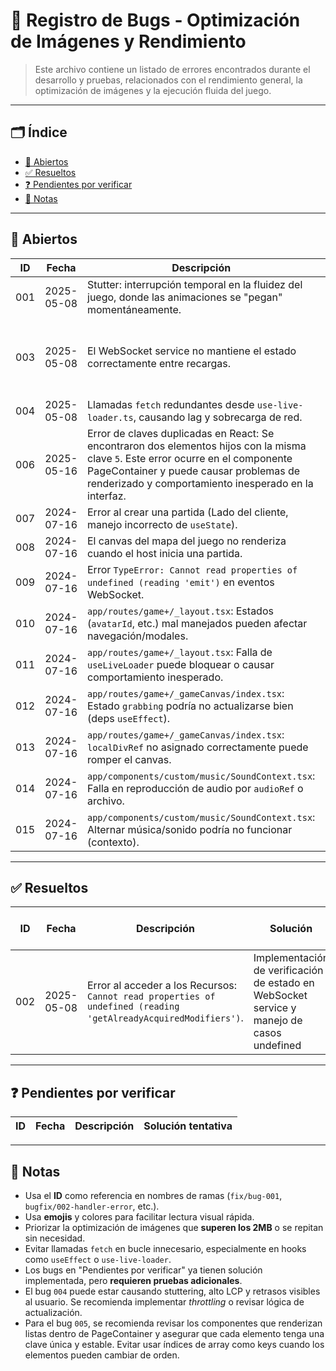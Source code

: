 # 🐞 Registro de Bugs - Optimización de Imágenes y Rendimiento

> Este archivo contiene un listado de errores encontrados durante el desarrollo y pruebas, relacionados con el rendimiento general, la optimización de imágenes y la ejecución fluida del juego.

---

## 🗂️ Índice

- [🔧 Abiertos](#abiertos)
- [✅ Resueltos](#resueltos)
- [❓ Pendientes por verificar](#pendientes-por-verificar)
- [📌 Notas](#notas)

---

## 🔧 Abiertos

| ID   | Fecha       | Descripción                                                                                             | Reproducibilidad | Estado         |
|------|-------------|---------------------------------------------------------------------------------------------------------|------------------|----------------|
| 001  | 2025-05-08 | Stutter: interrupción temporal en la fluidez del juego, donde las animaciones se "pegan" momentáneamente. | Ocasional        | 🔴 Abierto    |
| 003  | 2025-05-08 | El WebSocket service no mantiene el estado correctamente entre recargas.    | Implementar persistencia de estado usando localStorage y sincronización con el servidor. | 🔴 Abierto  
| 004  | 2025-05-08  | Llamadas `fetch` redundantes desde `use-live-loader.ts`, causando lag y sobrecarga de red.              | Siempre          | 🔴 Abierto      |
| 006 | 2025-05-16  | Error de claves duplicadas en React: Se encontraron dos elementos hijos con la misma clave `5`. Este error ocurre en el componente PageContainer y puede causar problemas de renderizado y comportamiento inesperado en la interfaz. | Siempre          | 🔴 Abierto      |
| 007  | 2024-07-16  | Error al crear una partida (Lado del cliente, manejo incorrecto de `useState`).                           | Frecuente        | 🔴 Abierto      |
| 008  | 2024-07-16  | El canvas del mapa del juego no renderiza cuando el host inicia una partida.                              | Frecuente        | 🔴 Abierto      |
| 009  | 2024-07-16  | Error `TypeError: Cannot read properties of undefined (reading 'emit')` en eventos WebSocket.         | Ocasional        | 🔴 Abierto      |
| 010  | 2024-07-16  | `app/routes/game+/_layout.tsx`: Estados (`avatarId`, etc.) mal manejados pueden afectar navegación/modales. | Potencial        | 🔴 Abierto      |
| 011  | 2024-07-16  | `app/routes/game+/_layout.tsx`: Falla de `useLiveLoader` puede bloquear o causar comportamiento inesperado. | Potencial        | 🔴 Abierto      |
| 012  | 2024-07-16  | `app/routes/game+/_gameCanvas/index.tsx`: Estado `grabbing` podría no actualizarse bien (deps `useEffect`). | Potencial        | 🔴 Abierto      |
| 013  | 2024-07-16  | `app/routes/game+/_gameCanvas/index.tsx`: `localDivRef` no asignado correctamente puede romper el canvas.  | Potencial        | 🔴 Abierto      |
| 014  | 2024-07-16  | `app/components/custom/music/SoundContext.tsx`: Falla en reproducción de audio por `audioRef` o archivo. | Potencial        | 🔴 Abierto      |
| 015  | 2024-07-16  | `app/components/custom/music/SoundContext.tsx`: Alternar música/sonido podría no funcionar (contexto). | Potencial        | 🔴 Abierto      |

---

## ✅ Resueltos

| ID   | Fecha       | Descripción   | Solución | Fecha de solución |
|------|-------------|---------------|----------|-------------------|
| 002  | 2025-05-08  | Error al acceder a los Recursos: `Cannot read properties of undefined (reading 'getAlreadyAcquiredModifiers')`. | Implementación de verificación de estado en WebSocket service y manejo de casos undefined | 2025-05-08 |

---

## ❓ Pendientes por verificar

| ID   | Fecha       | Descripción                                                                 | Solución tentativa                                                                 |
|------|-------------|-----------------------------------------------------------------------------|------------------------------------------------------------------------------------|


---

## 📌 Notas

- Usa el **ID** como referencia en nombres de ramas (`fix/bug-001`, `bugfix/002-handler-error`, etc.).
- Usa **emojis** y colores para facilitar lectura visual rápida.
- Priorizar la optimización de imágenes que **superen los 2MB** o se repitan sin necesidad.
- Evitar llamadas `fetch` en bucle innecesario, especialmente en hooks como `useEffect` o `use-live-loader`.
- Los bugs en "Pendientes por verificar" ya tienen solución implementada, pero **requieren pruebas adicionales**.
- El bug `004` puede estar causando stuttering, alto LCP y retrasos visibles al usuario. Se recomienda implementar *throttling* o revisar lógica de actualización.
- Para el bug `005`, se recomienda revisar los componentes que renderizan listas dentro de PageContainer y asegurar que cada elemento tenga una clave única y estable. Evitar usar índices de array como keys cuando los elementos pueden cambiar de orden.


